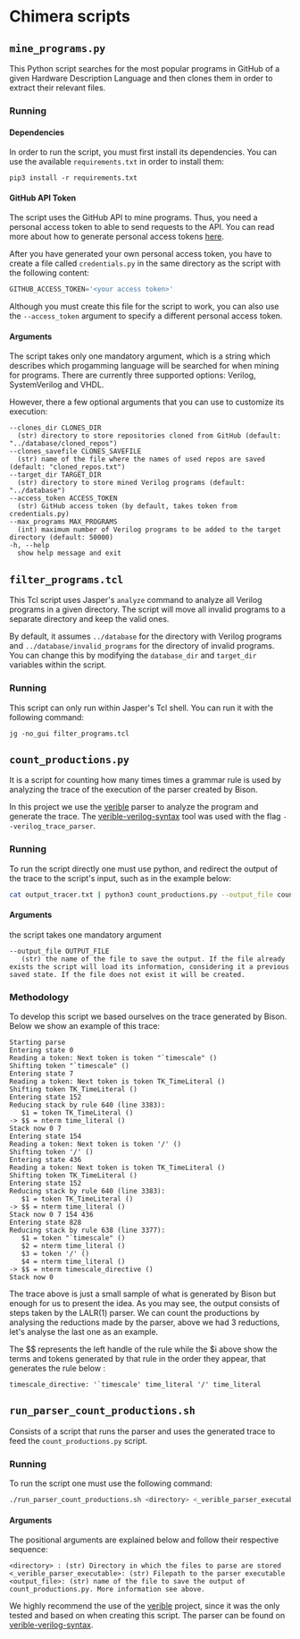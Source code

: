 # Chimera scripts

## `mine_programs.py`

This Python script searches for the most popular programs in GitHub of a given
Hardware Description Language and then clones them in order to extract their
relevant files.

### Running

#### Dependencies

In order to run the script, you must first install its dependencies. You can use
the available `requirements.txt` in order to install them:

```
pip3 install -r requirements.txt
```

#### GitHub API Token

The script uses the GitHub API to mine programs. Thus, you need a personal
access token to able to send requests to the API. You can read more about how to
generate personal access tokens
[here](https://docs.github.com/en/authentication/keeping-your-account-and-data-secure/managing-your-personal-access-tokens).

After you have generated your own personal access token, you have to create a
file called `credentials.py` in the same directory as the script with the
following content:

```python
GITHUB_ACCESS_TOKEN='<your access token>'
```

Although you must create this file for the script to work, you can also use the
`--access_token` argument to specify a different personal access token.

#### Arguments

The script takes only one mandatory argument, which is a string which describes
which progamming language will be searched for when mining for programs. There
are currently three supported options: Verilog, SystemVerilog and VHDL.

However, there a few optional arguments that you can use to customize its
execution:

```
--clones_dir CLONES_DIR
  (str) directory to store repositories cloned from GitHub (default: "../database/cloned_repos")
--clones_savefile CLONES_SAVEFILE
  (str) name of the file where the names of used repos are saved (default: "cloned_repos.txt")
--target_dir TARGET_DIR
  (str) directory to store mined Verilog programs (default: "../database")
--access_token ACCESS_TOKEN
  (str) GitHub access token (by default, takes token from credentials.py)
--max_programs MAX_PROGRAMS
  (int) maximum number of Verilog programs to be added to the target directory (default: 50000)
-h, --help
  show help message and exit
```

## `filter_programs.tcl`

This Tcl script uses Jasper's `analyze` command to analyze all Verilog programs
in a given directory. The script will move all invalid programs to a separate
directory and keep the valid ones.

By default, it assumes `../database` for the directory with Verilog programs and
`../database/invalid_programs` for the directory of invalid programs. You can
change this by modifying the `database_dir` and `target_dir` variables within
the script.

### Running

This script can only run within Jasper's Tcl shell. You can run it with the
following command:

```
jg -no_gui filter_programs.tcl
```

## `count_productions.py`

It is a script for counting how many times times a grammar rule is used by analyzing the trace of the execution of the parser created by Bison.

In this project we use the [verible](https://chipsalliance.github.io/verible/) parser to analyze the program and generate the trace. The [verible-verilog-syntax](https://github.com/chipsalliance/verible/tree/master/verilog/tools/syntax) tool was used with the flag `--verilog_trace_parser`.

### Running

To run the script directly one must use python,  and redirect the output of the trace to the script's input, such as in the example below:

```bash
cat output_tracer.txt | python3 count_productions.py --output_file count.json
```

#### Arguments

the script takes one mandatory argument

```
--output_file OUTPUT_FILE
   (str) the name of the file to save the output. If the file already exists the script will load its information, considering it a previous saved state. If the file does not exist it will be created.
```

### Methodology

To develop this script we based ourselves on the trace generated by Bison. Below we show an example of this trace:

```
Starting parse
Entering state 0
Reading a token: Next token is token "`timescale" ()
Shifting token "`timescale" ()
Entering state 7
Reading a token: Next token is token TK_TimeLiteral ()
Shifting token TK_TimeLiteral ()
Entering state 152
Reducing stack by rule 640 (line 3383):
   $1 = token TK_TimeLiteral ()
-> $$ = nterm time_literal ()
Stack now 0 7
Entering state 154
Reading a token: Next token is token '/' ()
Shifting token '/' ()
Entering state 436
Reading a token: Next token is token TK_TimeLiteral ()
Shifting token TK_TimeLiteral ()
Entering state 152
Reducing stack by rule 640 (line 3383):
   $1 = token TK_TimeLiteral ()
-> $$ = nterm time_literal ()
Stack now 0 7 154 436
Entering state 828
Reducing stack by rule 638 (line 3377):
   $1 = token "`timescale" ()
   $2 = nterm time_literal ()
   $3 = token '/' ()
   $4 = nterm time_literal ()
-> $$ = nterm timescale_directive ()
Stack now 0

```

The trace above is just a small sample of what is generated by Bison but enough for us to present the idea. As you may see, the output consists of steps taken by the LALR(1) parser. We can count the productions by analysing the reductions made by the parser, above we had 3 reductions, let's analyse the last one as an example.

The $$ represents the left handle of the rule while the $i above show the terms and tokens generated by that rule in the order they appear, that generates the rule below :

``timescale_directive: '`timescale' time_literal '/' time_literal``


## `run_parser_count_productions.sh`

Consists of a script that runs the parser and uses the generated trace to feed the `count_productions.py` script.

### Running

To run the script one must use the following command:

```bash
./run_parser_count_productions.sh <directory> <_verible_parser_executable> <output_file>
```

#### Arguments

The positional arguments are explained below and follow their respective sequence:

```
<directory> : (str) Directory in which the files to parse are stored
<_verible_parser_executable>: (str) Filepath to the parser executable
<output_file>: (str) name of the file to save the output of count_productions.py. More information see above.
```

We highly recommend the use of the [verible](https://chipsalliance.github.io/verible/) project, since it was the only tested and based on when creating this script. The parser can be found on [verible-verilog-syntax](https://github.com/chipsalliance/verible/tree/master/).
